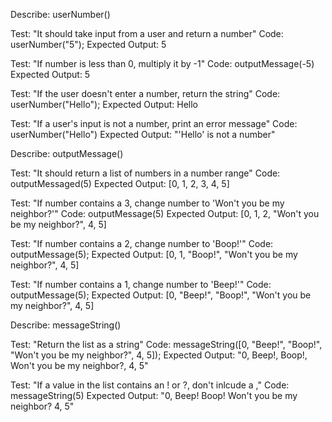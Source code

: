 Describe: userNumber()

Test: "It should take input from a user and return a number"
Code: userNumber("5");
Expected Output: 5

Test: "If number is less than 0, multiply it by -1"
Code: outputMessage(-5)
Expected Output: 5

Test: "If the user doesn't enter a number, return the string"
Code: userNumber("Hello");
Expected Output: Hello

Test: "If a user's input is not a number, print an error message"
Code: userNumber("Hello")
Expected Output: "'Hello' is not a number"

Describe: outputMessage()

Test: "It should return a list of numbers in a number range"
Code: outputMessaged(5)
Expected Output: [0, 1, 2, 3, 4, 5]

Test: "If number contains a 3, change number to 'Won't you be my neighbor?'"
Code: outputMessage(5)
Expected Output: [0, 1, 2, "Won't you be my neighbor?", 4, 5]

Test: "If number contains a 2, change number to 'Boop!'"
Code: outputMessage(5);
Expected Output: [0, 1, "Boop!", "Won't you be my neighbor?", 4, 5]

Test: "If number contains a 1, change number to 'Beep!'"
Code: outputMessage(5);
Expected Output: [0, "Beep!", "Boop!", "Won't you be my neighbor?", 4, 5]

Describe: messageString()

Test: "Return the list as a string"
Code: messageString([0, "Beep!", "Boop!", "Won't you be my neighbor?", 4, 5]);
Expected Output: "0, Beep!, Boop!, Won't you be my neighbor?, 4, 5"

Test: "If a value in the list contains an ! or ?, don't inlcude a ,"
Code: messageString(5)
Expected Output: "0, Beep! Boop! Won't you be my neighbor? 4, 5"

